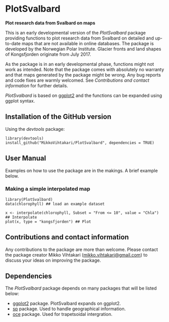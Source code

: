 PlotSvalbard
======
**Plot research data from Svalbard on maps**

This is an early developmental version of the *PlotSvalbard* package providing functions to plot research data from Svalbard on detailed and up-to-date maps that are not available in online databases. The package is developed by the Norwegian Polar Institute. Glacier fronts and land shapes of Kongsfjorden originate from July 2017.

As the package is in an early developmental phase, functions might not work as intended. Note that the package comes with absolutely no warranty and that maps generated by the package might be wrong. Any bug reports and code fixes are warmly welcomed. See *Contributions and contact information* for further details.

*PlotSvalbard* is based on [ggplot2][ggplot2] and the functions can be expanded using ggplot syntax.

Installation of the GitHub version
-------
Using the *devtools* package:
```{r}
library(devtools)
install_github("MikkoVihtakari/PlotSvalbard", dependencies = TRUE)
```

User Manual
-------
Examples on how to use the package are in the makings. A brief example below. 

### Making a simple interpolated map ###

```{r}
library(PlotSvalbard)
data(chlorophyll) ## load an example dataset

x <- interpolate(chlorophyll, Subset = "From <= 10", value = "Chla") ## Interpolate
plot(x, type = "kongsfjorden") ## Plot
```

Contributions and contact information
-------
Any contributions to the package are more than welcome. Please contact the package creator Mikko Vihtakari (<mikko.vihtakari@gmail.com>) to discuss your ideas on improving the package.

Dependencies
--------
The *PlotSvalbard* package depends on many packages that will be listed below:

- [ggplot2][ggplot2] package. PlotSvalbard expands on ggplot2.
- [sp][sp] package. Used to handle geographical information.
- [oce][oce] package. Used for trapetsoidal intergration.

[sp]: https://cran.r-project.org/web/packages/sp/index.html
[ggplot2]: http://ggplot2.tidyverse.org/reference/
[oce]: https://cran.r-project.org/web/packages/oce/index.html
